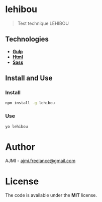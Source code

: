 # lehibou

> Test technique LEHIBOU

## Technologies

- [**Gulp**](http://gulpjs.com)
- [**Html**](https://developer.mozilla.org/es/docs/HTML/HTML5) 
- [**Sass**](http://sass-lang.com)  

## Install and Use

### Install

```bash
npm install -g lehibou
```

### Use 

```bash
yo lehibou
```

# Author 

AJMI - ajmi.freelance@gmail.com

# License 

The code is available under the **MIT** license. 
